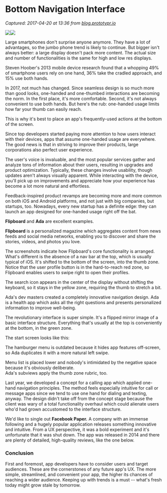 # Bottom Navigation Interface

_Captured: 2017-04-20 at 13:36 from [blog.prototypr.io](https://blog.prototypr.io/bottom-navigation-interface-fa4bff52065f)_

![](https://cdn-images-1.medium.com/freeze/max/30/1*DtCCDMBcuFl1VqqaeLdhwg.png?q=20)![](https://cdn-images-1.medium.com/max/2000/1*DtCCDMBcuFl1VqqaeLdhwg.png)

Large smartphones don't surprise anyone anymore. They have a lot of advantages, so the jumbo phone trend is likely to continue. But bigger isn't always better: a large display doesn't pack more content. The actual size and number of functionalities is the same for high and low res displays.

Steven Hoober's 2013 mobile device research found that a whopping 49% of smartphone users rely on one hand, 36% take the cradled approach, and 15% use both hands.

In 2017, not much has changed. Since seamless design is so much more than good looks, one-handed and one-thumbed interactions are becoming the norm. In the first place, it's more comfortable. Second, it's not always convenient to use both hands. But here's the rub: one-handed usage limits how far your thumb can easily reach.

This is why it's best to place an app's frequently-used actions at the bottom of the screen.

Since top developers started paying more attention to how users interact with their devices, apps that assume one-handed usage are everywhere. The good news is that in striving to improve their products, large corporations also perfect user experience.

The user's voice is invaluable, and the most popular services gather and analyze tons of information about their users, resulting in upgrades and product optimization. Typically, these changes involve usability, though updates aren't always visually apparent. While interacting with the device, you'll pick up on improvements and appreciate how your experience has become a lot more natural and effortless.

Feedback-inspired product revamps are becoming more and more common on both iOS and Android platforms, and not just with big companies, but startups, too. Nowadays, every new startup has a definite edge: they can launch an app designed for one-handed usage right off the bat.

**Flipboard** and **Ada** are excellent examples.

**Flipboard** is a personalized magazine which aggregates content from news feeds and social media networks, enabling you to discover and share the stories, videos, and photos you love.

The screenshots indicate how Flipboard's core functionality is arranged. What's different is the absence of a nav bar at the top, which is usually typical of iOS. It's shifted to the bottom of the screen, into the thumb zone.  
Notice that the user profile button is in the hard-to-reach red zone, so Flipboard enables users to swipe right to open their profiles.

The search icon appears in the center of the display without shifting the keyboard, so it stays in the yellow zone, requiring the thumb to stretch a bit.

Ada's dev masters created a completely innovative navigation design. Ada is a health app which asks all the right questions and presents personalized information to improve well-being.

The revolutionary interface is super simple. It's a flipped mirror image of a basic interface structure. Everything that's usually at the top is conveniently at the bottom, in the green zone.

The start screen looks like this:

The hamburger menu is outdated because it hides app features off-screen, so Ada duplicates it with a more natural left swipe.

Menu list is placed lower and nobody's intimidated by the negative space because it's obviously deliberate.   
Ada's subviews apply the thumb zone rubric, too.

Last year, we developed a concept for a calling app which applied one-hand navigation principles. The method feels especially intuitive for call or message apps since we tend to use one hand for dialing and texting, anyway. The design didn't take off from the concept stage because the client was wary of a total functionality overhaul which could alienate users who'd had grown accustomed to the interface structure.

We'd like to single out **Facebook Paper.** A company with an immense following and a hugely popular application releases something innovative and intuitive. From a UX perspective, it was a bold experiment and it's unfortunate that it was shut down. The app was released in 2014 and there are plenty of detailed, high-quality reviews, like the one below.

### Conclusion

First and foremost, app developers have to consider users and target audiences. These are the cornerstones of any future app's UX. The more simple, streamlined, and convenient your app, the higher its chances of reaching a wider audience. Keeping up with trends is a must -- what's fresh today might grow stale by tomorrow.

